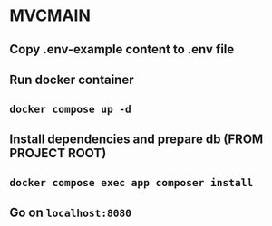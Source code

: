 # MVCMAIN

## Copy .env-example content to .env file
## Run docker container
## `docker compose up -d`
## Install dependencies and prepare db (FROM PROJECT ROOT)
## `docker compose exec app composer install`
## Go on `localhost:8080`
